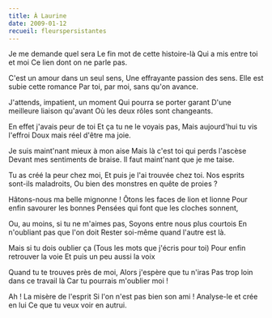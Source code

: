 ```yaml
---
title: À Laurine
date: 2009-01-12
recueil: fleurspersistantes
---
```


Je me demande quel sera
Le fin mot de cette histoire-là
Qui a mis entre toi et moi
Ce lien dont on ne parle pas.

C'est un amour dans un seul sens,
Une effrayante passion des sens.
Elle est subie cette romance
Par toi, par moi, sans qu'on avance.

J'attends, impatient, un moment
Qui pourra se porter garant
D'une meilleure liaison qu'avant
Où les deux rôles sont changeants.

En effet j'avais peur de toi
Et ça tu ne le voyais pas,
Mais aujourd'hui tu vis l'effroi
Doux mais réel d'être ma joie.

Je suis maint'nant mieux à mon aise
Mais là c'est toi qui perds l'ascèse
Devant mes sentiments de braise.
Il faut maint'nant que je me taise.

Tu as créé la peur chez moi,
Et puis je l'ai trouvée chez toi.
Nos esprits sont-ils maladroits,
Ou bien des monstres en quête de proies ?

Hâtons-nous ma belle mignonne !
Ôtons les faces de lion et lionne
Pour enfin savourer les bonnes
Pensées qui font que les cloches sonnent,

Ou, au moins, si tu ne m'aimes pas,
Soyons entre nous plus courtois
En n'oubliant pas que l'on doit
Rester soi-même quand l'autre est là.

Mais si tu dois oublier ça
(Tous les mots que j'écris pour toi)
Pour enfin retrouver la voie
Et puis un peu aussi la voix

Quand tu te trouves près de moi,
Alors j'espère que tu n'iras
Pas trop loin dans ce travail là
Car tu pourrais m'oublier moi !

Ah ! La misère de l'esprit
Si l'on n'est pas bien son ami !
Analyse-le et crée en lui
Ce que tu veux voir en autrui.
